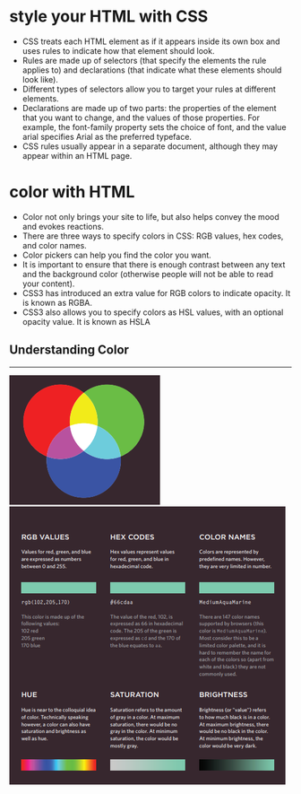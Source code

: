 # style  your HTML with CSS

+ CSS treats each HTML element as if it appears inside
its own box and uses rules to indicate how that
element should look.
+ Rules are made up of selectors (that specify the
elements the rule applies to) and declarations (that
indicate what these elements should look like).
+ Different types of selectors allow you to target your
rules at different elements.
+ Declarations are made up of two parts: the properties
of the element that you want to change, and the values
of those properties. For example, the font-family
property sets the choice of font, and the value arial
specifies Arial as the preferred typeface.
+ CSS rules usually appear in a separate document,
although they may appear within an HTML page.


# color with HTML 

* Color not only brings your site to life, but also helps
convey the mood and evokes reactions.
* There are three ways to specify colors in CSS:
RGB values, hex codes, and color names.
* Color pickers can help you find the color you want.
* It is important to ensure that there is enough contrast
between any text and the background color (otherwise
people will not be able to read your content).
* CSS3 has introduced an extra value for RGB colors to
indicate opacity. It is known as RGBA.
* CSS3 also allows you to specify colors as HSL values,
with an optional opacity value. It is known as HSLA

## Understanding Color
____________________________________
<img src='ijnj.PNG'>
<img src='ld,ld.PNG'>




